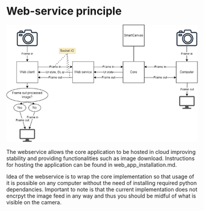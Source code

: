 # Web-service principle
![image](https://raw.githubusercontent.com/antilaanssi/SmartCanvasV/main/.github/images/web-service-prinsible-new.png)

The webservice allows the core application to be hosted in cloud improving stability and providing functionalities such as image download. Instructions for hosting the application can be found in web_app_installation.md.

Idea of the webservice is to wrap the core implementation so that usage of it is possible on any computer without the need of installing required python dependancies. Important to note is that the current implementation does not encrpyt the image feed in any way and thus you should be midful of what is visible on the camera.
